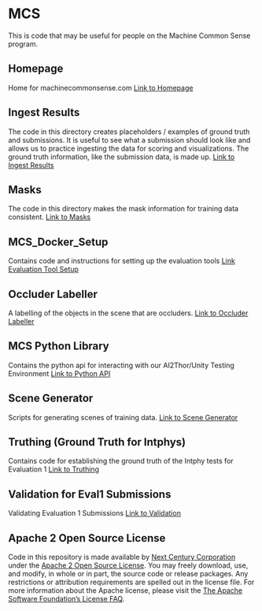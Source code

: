 # MCS

This is code that may be useful for people on the Machine Common Sense
program.

## Homepage

Home for machinecommonsense.com
[Link to Homepage](homepage/README.md) 

## Ingest Results

The code in this directory creates placeholders / examples of ground
truth and submissions.  It is useful to see what a submission should
look like and allows us to practice ingesting the data for scoring and
visualizations.  The ground truth information, like the submission
data, is made up.
[Link to Ingest Results](ingest_results/README.md) 

## Masks

The code in this directory makes the mask information for training
data consistent.
[Link to Masks](masks/README.md) 

## MCS_Docker_Setup

Contains code and instructions for setting up the evaluation tools
[Link Evaluation Tool Setup](mcs_docker_setup/README.md) 

## Occluder Labeller

A labelling of the objects in the scene that are occluders.
[Link to Occluder Labeller](occluder/README.md) 

## MCS Python Library

Contains the python api for interacting with our AI2Thor/Unity Testing Environment
[Link to Python API](python_api/README.md) 

## Scene Generator

Scripts for generating scenes of training data.
[Link to Scene Generator](scene-generator/README.md) 

## Truthing (Ground Truth for Intphys)

Contains code for establishing the ground truth of the Intphy tests for Evaluation 1
[Link to Truthing](scene-truthing/README.md) 

## Validation for Eval1 Submissions

Validating Evaluation 1 Submissions
[Link to Validation](validation/README.md) 

## Apache 2 Open Source License

Code in this repository is made available by [Next Century
Corporation][1] under the [Apache 2 Open Source License][2].  You may
freely download, use, and modify, in whole or in part, the source code
or release packages. Any restrictions or attribution requirements are
spelled out in the license file.  For more information about the
Apache license, please visit the [The Apache Software Foundation’s
License FAQ][3].

[1]: http://www.nextcentury.com
[2]: http://www.apache.org/licenses/LICENSE-2.0.txt
[3]: http://www.apache.org/foundation/license-faq.html
